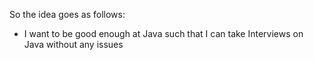 

So the idea goes as follows:
- I want to be good enough at Java such that I can take Interviews on Java without any issues